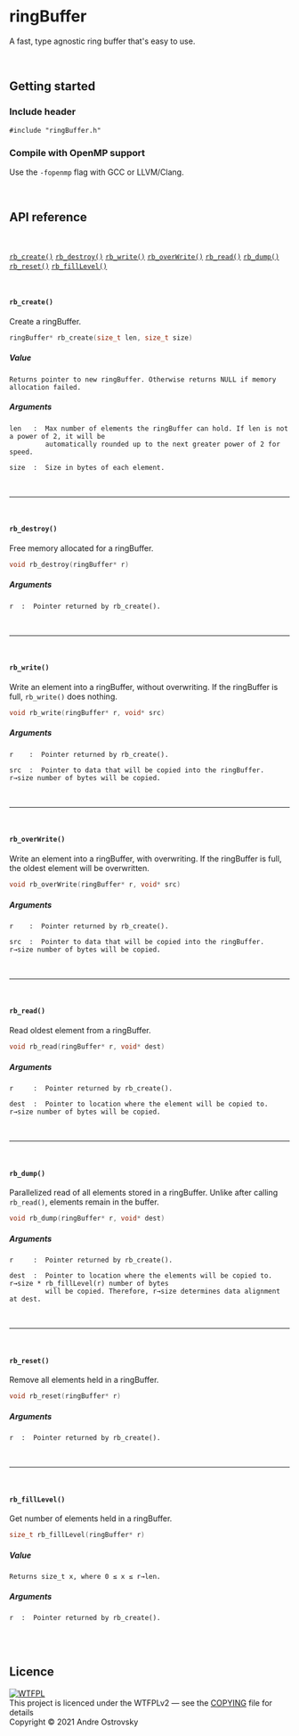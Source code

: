 # ringBuffer
A fast, type agnostic ring buffer that's easy to use.

<br/>

## Getting started
### Include header
`#include "ringBuffer.h"`

### Compile with OpenMP support
Use the `-fopenmp` flag with GCC or LLVM/Clang.

<br/>

## API reference
<br/>

[`rb_create()`](#rb_create)
[`rb_destroy()`](#rb_destroy)
[`rb_write()`](#rb_write)
[`rb_overWrite()`](#rb_overwrite)
[`rb_read()`](#rb_read)
[`rb_dump()`](#rb_dump)
[`rb_reset()`](#rb_reset)
[`rb_fillLevel()`](#rb_filllevel)

<br/>

#### `rb_create()`
Create a ringBuffer.
```C
ringBuffer* rb_create(size_t len, size_t size)
```
##### Value
```
Returns pointer to new ringBuffer. Otherwise returns NULL if memory allocation failed.
```
##### Arguments
```
len   :  Max number of elements the ringBuffer can hold. If len is not a power of 2, it will be 
         automatically rounded up to the next greater power of 2 for speed.
```
```
size  :  Size in bytes of each element.
```

<br/>

---

<br/>

#### `rb_destroy()`
Free memory allocated for a ringBuffer.
```C
void rb_destroy(ringBuffer* r)
```
##### Arguments
```
r  :  Pointer returned by rb_create().
```

<br/>

---

<br/>

#### `rb_write()`
Write an element into a ringBuffer, without overwriting. If the ringBuffer is full, `rb_write()` does nothing.
```C
void rb_write(ringBuffer* r, void* src)
```
##### Arguments
```
r    :  Pointer returned by rb_create().
```
```
src  :  Pointer to data that will be copied into the ringBuffer. r→size number of bytes will be copied.
```

<br/>

---

<br/>

#### `rb_overWrite()`
Write an element into a ringBuffer, with overwriting. If the ringBuffer is full, the oldest element will be overwritten.
```C
void rb_overWrite(ringBuffer* r, void* src)
```
##### Arguments
```
r    :  Pointer returned by rb_create().
```
```
src  :  Pointer to data that will be copied into the ringBuffer. r→size number of bytes will be copied.
```

<br/>

---

<br/>

#### `rb_read()`
Read oldest element from a ringBuffer.
```C
void rb_read(ringBuffer* r, void* dest)
```
##### Arguments
```
r     :  Pointer returned by rb_create().
```
```
dest  :  Pointer to location where the element will be copied to. r→size number of bytes will be copied.
```

<br/>

---

<br/>

#### `rb_dump()`
Parallelized read of all elements stored in a ringBuffer. Unlike after calling `rb_read()`, elements remain in the buffer.
```C
void rb_dump(ringBuffer* r, void* dest)
```
##### Arguments
```
r     :  Pointer returned by rb_create().
```
```
dest  :  Pointer to location where the elements will be copied to. r→size * rb_fillLevel(r) number of bytes
         will be copied. Therefore, r→size determines data alignment at dest.
```

<br/>

---

<br/>

#### `rb_reset()`
Remove all elements held in a ringBuffer.
```C
void rb_reset(ringBuffer* r)
```
##### Arguments
```
r  :  Pointer returned by rb_create().
```

<br/>

---

<br/>

#### `rb_fillLevel()`
Get number of elements held in a ringBuffer.
```C
size_t rb_fillLevel(ringBuffer* r)
```
##### Value
```
Returns size_t x, where 0 ≤ x ≤ r→len.
```
##### Arguments
```
r  :  Pointer returned by rb_create().
```

<br/><br/>

## Licence
[![WTFPL](https://upload.wikimedia.org/wikipedia/commons/0/0a/WTFPL_badge.svg)](http://www.wtfpl.net/)  
This project is licenced under the WTFPLv2 — see the [COPYING](COPYING) file for details  
Copyright © 2021 Andre Ostrovsky
